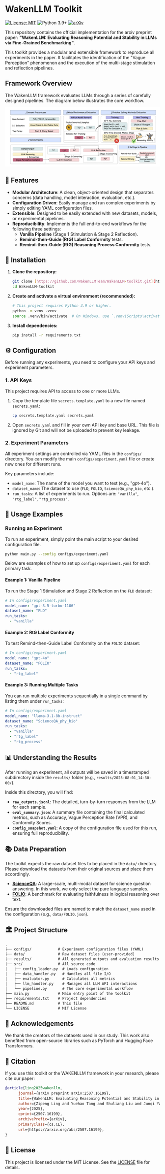 # WakenLLM Toolkit

[![License: MIT](https://img.shields.io/badge/License-MIT-yellow.svg)](https://opensource.org/licenses/MIT)
![Python 3.9+](https://img.shields.io/badge/python-3.9+-blue.svg)
[![arXiv](https://img.shields.io/badge/arXiv-2507.16199-b31b1b.svg)](https://arxiv.org/abs/2507.16199)

This repository contains the official implementation for the arxiv preprint paper: **"WakenLLM: Evaluating Reasoning Potential and Stability in LLMs via Fine-Grained Benchmarking"**.

This toolkit provides a modular and extensible framework to reproduce all experiments in the paper. It facilitates the identification of the "Vague Perception" phenomenon and the execution of the multi-stage stimulation and reflection pipelines.

## Framework Overview

The WakenLLM framework evaluates LLMs through a series of carefully designed pipelines. The diagram below illustrates the core workflow.

![WAKENLLM Framework Diagram](./docs/pipeline.png)

## 🌟 Features

* **Modular Architecture**: A clean, object-oriented design that separates concerns (data handling, model interaction, evaluation, etc.).
* **Configuration Driven**: Easily manage and run complex experiments by simply editing YAML configuration files.
* **Extensible**: Designed to be easily extended with new datasets, models, or experimental pipelines.
* **Reproducibility**: 
Implements the full end-to-end workflows for the following three settings:
    * **Vanilla Pipeline** (Stage 1 Stimulation & Stage 2 Reflection).
    * **Remind-then-Guide (RtG) Label Conformity** tests.
    * **Remind-then-Guide (RtG) Reasoning Process Conformity** tests.

## 🔧 Installation

1.  **Clone the repository:**
    ```bash
    git clone [https://github.com/WakenLLMTeam/WakenLLM-toolkit.git](https://github.com/WakenLLMTeam/WakenLLM-toolkit.git)
    cd WakenLLM-toolkit
    ```

2.  **Create and activate a virtual environment (recommended):**
    ```bash
    # This project requires Python 3.9 or higher.
    python -m venv .venv
    source .venv/bin/activate  # On Windows, use `.venv\Scripts\activate`
    ```

3.  **Install dependencies:**
    ```bash
    pip install -r requirements.txt
    ```

## ⚙️ Configuration

Before running any experiments, you need to configure your API keys and experiment parameters.

### 1. API Keys

This project requires API to access to one or more LLMs.

1.  Copy the template file `secrets.template.yaml` to a new file named `secrets.yaml`:
    ```bash
    cp secrets.template.yaml secrets.yaml
    ```
2.  Open `secrets.yaml` and fill in your own API key and base URL. This file is ignored by Git and will not be uploaded to prevent key leakage.

### 2. Experiment Parameters

All experiment settings are controlled via YAML files in the `configs/` directory. You can modify the main `configs/experiment.yaml` file or create new ones for different runs.

Key parameters include:
* `model_name`: The name of the model you want to test (e.g., "gpt-4o").
* `dataset_name`: The dataset to use (`FLD`, `FOLIO`, `ScienceQA_phy_bio`, etc.).
* `run_tasks`: A list of experiments to run. Options are: `"vanilla"`, `"rtg_label"`, `"rtg_process"`.

## 🚀 Usage Examples

### Running an Experiment

To run an experiment, simply point the main script to your desired configuration file.

```bash
python main.py --config configs/experiment.yaml
```

Below are examples of how to set up `configs/experiment.yaml` for each primary task.

#### Example 1: Vanilla Pipeline

To run the Stage 1 Stimulation and Stage 2 Reflection on the `FLD` dataset:

```yaml
# In configs/experiment.yaml
model_name: "gpt-3.5-turbo-1106"
dataset_name: "FLD"
run_tasks:
  - "vanilla"
```

#### Example 2: RtG Label Conformity

To test Remind-then-Guide Label Conformity on the `FOLIO` dataset:

```yaml
# In configs/experiment.yaml
model_name: "gpt-4o"
dataset_name: "FOLIO"
run_tasks:
  - "rtg_label"
```

#### Example 3: Running Multiple Tasks

You can run multiple experiments sequentially in a single command by listing them under `run_tasks`:

```yaml
# In configs/experiment.yaml
model_name: "llama-3.1-8b-instruct"
dataset_name: "ScienceQA_phy_bio"
run_tasks:
  - "vanilla"
  - "rtg_label"
  - "rtg_process"
```

## 📊 Understanding the Results

After running an experiment, all outputs will be saved in a timestamped subdirectory inside the `results/` folder (e.g., `results/2025-08-01_14-30-00/`).

Inside this directory, you will find:
* **`raw_outputs.jsonl`**: The detailed, turn-by-turn responses from the LLM for each sample.
* **`eval_summary.json`**: A summary file containing the final calculated metrics, such as Accuracy, Vague Perception Rate (VPR), and Conformity Scores.
* **`config_snapshot.yaml`**: A copy of the configuration file used for this run, ensuring full reproducibility.

## 📚 Data Preparation

The toolkit expects the raw dataset files to be placed in the `data/` directory. Please download the datasets from their original sources and place them accordingly.

* [**ScienceQA**](https://github.com/lupantech/ScienceQA): A large-scale, multi-modal dataset for science question answering. In this work, we only select the pure language samples.
* [**FOLIO**](https://github.com/Yifan-Song793/FOLIO): A benchmark for evaluating faithfulness in logical reasoning over text.

Ensure the downloaded files are named to match the `dataset_name` used in the configuration (e.g., `data/FOLIO.json`).

## 🏛️ Project Structure

```
.
├── configs/            # Experiment configuration files (YAML)
├── data/               # Raw dataset files (user-provided)
├── results/            # All generated outputs and evaluation results
├── src/                # All source code
│   ├── config_loader.py  # Loads configuration
│   ├── data_handler.py   # Handles all file I/O
│   ├── evaluator.py      # Calculates all metrics
│   ├── llm_handler.py    # Manages all LLM API interactions
│   └── pipeline.py       # The core experimental workflow
├── main.py             # Main entry point of the toolkit
├── requirements.txt    # Project dependencies
├── README.md           # This file
└── LICENSE             # MIT License
```

## 🙏 Acknowledgements

We thank the creators of the datasets used in our study. This work also benefited from open-source libraries such as PyTorch and Hugging Face Transformers.

## 📜 Citation

If you use this toolkit or the WAKENLLM framework in your research, please cite our paper:

```bibtex
@article{ling2025wakenllm,
      journal={arXiv preprint arXiv:2507.16199},
      title={WakenLLM: Evaluating Reasoning Potential and Stability in LLMs via Fine-Grained Benchmarking}, 
      author={Zipeng Ling and Yuehao Tang and Shuliang Liu and Junqi Yang and Shenghong Fu and Chen Huang and Kejia Huang and Yao Wan and Zhichao Hou and Xuming Hu},
      year={2025},
      eprint={2507.16199},
      archivePrefix={arXiv},
      primaryClass={cs.CL},
      url={https://arxiv.org/abs/2507.16199}, 
}
```

## 📄 License

This project is licensed under the MIT License. See the [LICENSE](LICENSE) file for details.